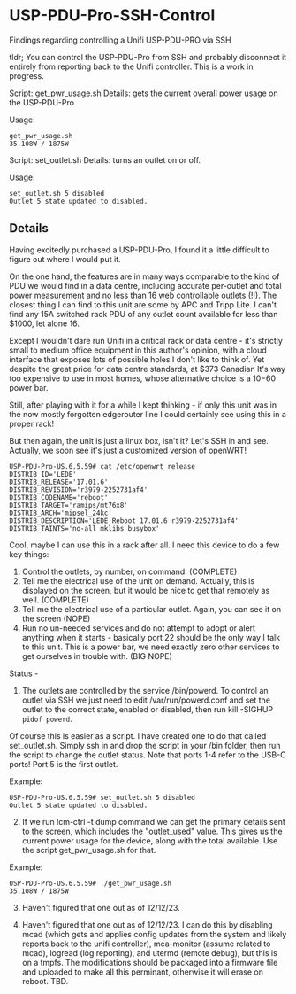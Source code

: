 # USP-PDU-Pro-SSH-Control
Findings regarding controlling a Unifi USP-PDU-PRO via SSH

tldr; You can control the USP-PDU-Pro from SSH and probably disconnect it entirely from reporting back to the Unifi controller. This is a work in progress.

Script: get_pwr_usage.sh
Details: gets the current overall power usage on the USP-PDU-Pro

Usage: 
```
get_pwr_usage.sh
35.108W / 1875W
```
Script: set_outlet.sh
Details: turns an outlet on or off. 

Usage: 
```
set_outlet.sh 5 disabled
Outlet 5 state updated to disabled.
```

## Details

Having excitedly purchased a USP-PDU-Pro, I found it a little difficult to figure out where I would put it.

On the one hand, the features are in many ways comparable to the kind of PDU we would find in a data centre, including accurate per-outlet and total power measurement and no less than 16 web controllable outlets (!!). The closest thing I can find to this unit are some by APC and Tripp Lite. I can't find any 15A switched rack PDU of any outlet count available for less than $1000, let alone 16. 

Except I wouldn't dare run Unifi in a critical rack or data centre - it's strictly small to medium office equipment in this author's opinion, with a cloud interface that exposes lots of possible holes I don't like to think of. Yet despite the great price for data centre standards, at $373 Canadian It's way too expensive to use in most homes, whose alternative choice is a $10-$60 power bar. 

Still, after playing with it for a while I kept thinking - if only this unit was in the now mostly forgotten edgerouter line I could certainly see using this in a proper rack! 

But then again, the unit is just a linux box, isn't it? Let's SSH in and see. Actually, we soon see it's just a customized version of openWRT!

  ```
USP-PDU-Pro-US.6.5.59# cat /etc/openwrt_release
DISTRIB_ID='LEDE'
DISTRIB_RELEASE='17.01.6'
DISTRIB_REVISION='r3979-2252731af4'
DISTRIB_CODENAME='reboot'
DISTRIB_TARGET='ramips/mt76x8'
DISTRIB_ARCH='mipsel_24kc'
DISTRIB_DESCRIPTION='LEDE Reboot 17.01.6 r3979-2252731af4'
DISTRIB_TAINTS='no-all mklibs busybox'
```

Cool, maybe I can use this in a rack after all. I need this device to do a few key things:

1. Control the outlets, by number, on command. (COMPLETE)
2. Tell me the electrical use of the unit on demand. Actually, this is displayed on the screen, but it would be nice to get that remotely as well. (COMPLETE)
3. Tell me the electrical use of a particular outlet. Again, you can see it on the screen (NOPE)
4. Run no un-needed services and do not attempt to adopt or alert anything when it starts - basically port 22 should be the only way I talk to this unit. This is a power bar, we need exactly zero other services to get ourselves in trouble with. (BIG NOPE)

Status - 
1. The outlets are controlled by the service /bin/powerd. To control an outlet via SSH we just need to edit /var/run/powerd.conf and set the outlet to the correct state, enabled or disabled, then run kill -SIGHUP `pidof powerd`.
   
Of course this is easier as a script. I have created one to do that called set_outlet.sh. Simply ssh in and drop the script in your /bin folder, then run the script to change the outlet status. Note that ports 1-4 refer to the USB-C ports! Port 5 is the first outlet.

Example: 
```
USP-PDU-Pro-US.6.5.59# set_outlet.sh 5 disabled
Outlet 5 state updated to disabled.
```
2. If we run lcm-ctrl -t dump command we can get the primary details sent to the screen, which includes the "outlet_used" value. This gives us the current power usage for the device, along with the total available. Use the script get_pwr_usage.sh for that.

Example: 
```
USP-PDU-Pro-US.6.5.59# ./get_pwr_usage.sh
35.108W / 1875W
```
3. Haven't figured that one out as of 12/12/23.

4. Haven't figured that one out as of 12/12/23. I can do this by disabling mcad (which gets and applies config updates from the system and likely reports back to the unifi controller), mca-monitor (assume related to mcad), logread (log reporting), and utermd (remote debug), but this is on a tmpfs. The modifications should be packaged into a firmware file and uploaded to make all this perminant, otherwise it will erase on reboot. TBD. 


